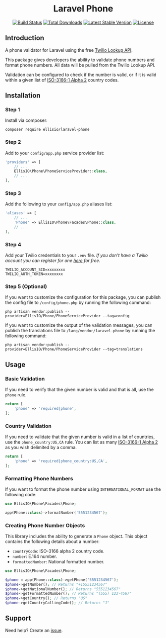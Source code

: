 <h1 align="center">Laravel Phone</h1>
<p align="center">
    <a href="https://travis-ci.org/ellisio/laravel-phone"><img src="https://travis-ci.org/ellisio/laravel-phone.svg" alt="Build Status"></a>
    <a href="https://packagist.org/packages/ellisio/laravel-phone"><img src="https://poser.pugx.org/ellisio/laravel-phone/d/total.svg" alt="Total Downloads"></a>
    <a href="https://packagist.org/packages/ellisio/laravel-phone"><img src="https://poser.pugx.org/ellisio/laravel-phone/v/stable.svg" alt="Latest Stable Version"></a>
    <a href="https://packagist.org/packages/ellisio/laravel-phone"><img src="https://poser.pugx.org/ellisio/laravel-phone/license.svg" alt="License"></a>
</p>

## Introduction

A phone validator for Laravel using the free [Twilio Lookup API](https://www.twilio.com/lookup).

This package gives developers the ability to validate phone numbers and format phone numbers. All data will be pulled from the Twilio Lookup API.

Validation can be configured to check if the number is valid, or if it is valid within a given list of [ISO-3166-1 Alpha 2](https://en.wikipedia.org/wiki/ISO_3166-1_alpha-2) country codes.

## Installation

### Step 1

Install via composer:

```
composer require ellisio/laravel-phone
```

### Step 2

Add to your `config/app.php` service provider list:

```php
'providers' => [
    // ...
    EllisIO\Phone\PhoneServiceProvider::class,
    // ...
],
```

### Step 3

Add the following to your `config/app.php` aliases list:

```php
'aliases' => [
    // ...
    'Phone' => EllisIO\Phone\Facades\Phone::class,
    // ...
],
```

### Step 4

Add your Twilio credentials to your `.env` file. _If you don't have a Twilio account you can register for one [here](https://www.twilio.com/) for free._

```
TWILIO_ACCOUNT_SID=xxxxxxxx
TWILIO_AUTH_TOKEN=xxxxxxxx
```

### Step 5 (Optional)

If you want to customize the configuration for this package, you can publish the config file to `/config/phone.php` by running the following command:

```shell
php artisan vendor:publish --provider=EllisIO/Phone/PhoneServiceProvider --tag=config
```

If you want to customize the output of the validation messages, you can publish the translations file to `/lang/vendor/laravel-phone` by running the following command:

```shell
php artisan vendor:publish --provider=EllisIO/Phone/PhoneServiceProvider --tag=translations
```

## Usage

### Basic Validation

If you need to verify that the given number is valid and that is all, use the `phone` rule.

```php
return [
    'phone' => 'required|phone',
];
```

### Country Validation

If you need to validate that the given number is valid in a list of countries, use the `phone_country:US,CA` rule. You can list as many [ISO-3166-1 Alpha 2](https://en.wikipedia.org/wiki/ISO_3166-1_alpha-2) as you wish delimited by a comma.

```php
return [
    'phone' => 'required|phone_country:US,CA',
];
```

### Formatting Phone Numbers

If you want to format the phone number using `INTERNATIONAL_FORMAT` use the following code:

```php
use EllisIO\Phone\Facades\Phone;

app(Phone::class)->formatNumber('5551234567');
```

### Creating Phone Number Objects

This library includes the ability to generate a `Phone` object. This object contains the following details about a number:

- `countryCode`: ISO-3166 alpha 2 country code.
- `number`: E.164 number.
- `formattedNumber`: National formatted number.

```php
use EllisIO\Phone\Facades\Phone;

$phone = app(Phone::class)->getPhone('5551234567');
$phone->getNumber(); // Returns "+15551234567"
$phone->getNationalNumber(); // Returns "5551234567"
$phone->getFormattedNumber(); // Returns "(555) 123-4567"
$phone->getCountry(); // Returns "US"
$phone->getCountryCallingCode(); // Returns "1"
```

## Support

Need help? Create an [issue](https://github.com/ellisio/laravel-phone/issues).
